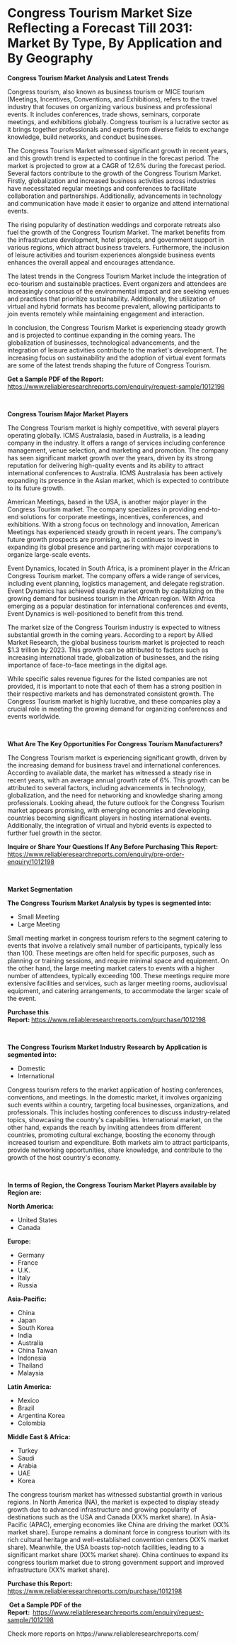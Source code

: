 <p><h1>Congress Tourism Market Size Reflecting a Forecast Till 2031: Market By Type, By Application and By Geography</h1></p><p><strong>Congress Tourism Market Analysis and Latest Trends</strong></p>
<p><p>Congress tourism, also known as business tourism or MICE tourism (Meetings, Incentives, Conventions, and Exhibitions), refers to the travel industry that focuses on organizing various business and professional events. It includes conferences, trade shows, seminars, corporate meetings, and exhibitions globally. Congress tourism is a lucrative sector as it brings together professionals and experts from diverse fields to exchange knowledge, build networks, and conduct businesses.</p><p>The Congress Tourism Market witnessed significant growth in recent years, and this growth trend is expected to continue in the forecast period. The market is projected to grow at a CAGR of 12.6% during the forecast period. Several factors contribute to the growth of the Congress Tourism Market. Firstly, globalization and increased business activities across industries have necessitated regular meetings and conferences to facilitate collaboration and partnerships. Additionally, advancements in technology and communication have made it easier to organize and attend international events.</p><p>The rising popularity of destination weddings and corporate retreats also fuel the growth of the Congress Tourism Market. The market benefits from the infrastructure development, hotel projects, and government support in various regions, which attract business travelers. Furthermore, the inclusion of leisure activities and tourism experiences alongside business events enhances the overall appeal and encourages attendance.</p><p>The latest trends in the Congress Tourism Market include the integration of eco-tourism and sustainable practices. Event organizers and attendees are increasingly conscious of the environmental impact and are seeking venues and practices that prioritize sustainability. Additionally, the utilization of virtual and hybrid formats has become prevalent, allowing participants to join events remotely while maintaining engagement and interaction.</p><p>In conclusion, the Congress Tourism Market is experiencing steady growth and is projected to continue expanding in the coming years. The globalization of businesses, technological advancements, and the integration of leisure activities contribute to the market's development. The increasing focus on sustainability and the adoption of virtual event formats are some of the latest trends shaping the future of Congress Tourism.</p></p>
<p><strong>Get a Sample PDF of the Report:&nbsp;</strong> <a href="https://www.reliableresearchreports.com/enquiry/request-sample/1012198">https://www.reliableresearchreports.com/enquiry/request-sample/1012198</a></p>
<p>&nbsp;</p>
<p><strong>Congress Tourism Major Market Players</strong></p>
<p><p>The Congress Tourism market is highly competitive, with several players operating globally. ICMS Australasia, based in Australia, is a leading company in the industry. It offers a range of services including conference management, venue selection, and marketing and promotion. The company has seen significant market growth over the years, driven by its strong reputation for delivering high-quality events and its ability to attract international conferences to Australia. ICMS Australasia has been actively expanding its presence in the Asian market, which is expected to contribute to its future growth.</p><p>American Meetings, based in the USA, is another major player in the Congress Tourism market. The company specializes in providing end-to-end solutions for corporate meetings, incentives, conferences, and exhibitions. With a strong focus on technology and innovation, American Meetings has experienced steady growth in recent years. The company’s future growth prospects are promising, as it continues to invest in expanding its global presence and partnering with major corporations to organize large-scale events.</p><p>Event Dynamics, located in South Africa, is a prominent player in the African Congress Tourism market. The company offers a wide range of services, including event planning, logistics management, and delegate registration. Event Dynamics has achieved steady market growth by capitalizing on the growing demand for business tourism in the African region. With Africa emerging as a popular destination for international conferences and events, Event Dynamics is well-positioned to benefit from this trend.</p><p>The market size of the Congress Tourism industry is expected to witness substantial growth in the coming years. According to a report by Allied Market Research, the global business tourism market is projected to reach $1.3 trillion by 2023. This growth can be attributed to factors such as increasing international trade, globalization of businesses, and the rising importance of face-to-face meetings in the digital age.</p><p>While specific sales revenue figures for the listed companies are not provided, it is important to note that each of them has a strong position in their respective markets and has demonstrated consistent growth. The Congress Tourism market is highly lucrative, and these companies play a crucial role in meeting the growing demand for organizing conferences and events worldwide.</p></p>
<p>&nbsp;</p>
<p><strong>What Are The Key Opportunities For Congress Tourism Manufacturers?</strong></p>
<p><p>The Congress Tourism market is experiencing significant growth, driven by the increasing demand for business travel and international conferences. According to available data, the market has witnessed a steady rise in recent years, with an average annual growth rate of 6%. This growth can be attributed to several factors, including advancements in technology, globalization, and the need for networking and knowledge sharing among professionals. Looking ahead, the future outlook for the Congress Tourism market appears promising, with emerging economies and developing countries becoming significant players in hosting international events. Additionally, the integration of virtual and hybrid events is expected to further fuel growth in the sector.</p></p>
<p><strong>Inquire or Share Your Questions If Any Before Purchasing This Report:</strong> <a href="https://www.reliableresearchreports.com/enquiry/pre-order-enquiry/1012198">https://www.reliableresearchreports.com/enquiry/pre-order-enquiry/1012198</a></p>
<p>&nbsp;</p>
<p><strong>Market Segmentation</strong></p>
<p><strong>The Congress Tourism Market Analysis by types is segmented into:</strong></p>
<p><ul><li>Small Meeting</li><li>Large Meeting</li></ul></p>
<p><p>Small meeting market in congress tourism refers to the segment catering to events that involve a relatively small number of participants, typically less than 100. These meetings are often held for specific purposes, such as planning or training sessions, and require minimal space and equipment. On the other hand, the large meeting market caters to events with a higher number of attendees, typically exceeding 100. These meetings require more extensive facilities and services, such as larger meeting rooms, audiovisual equipment, and catering arrangements, to accommodate the larger scale of the event.</p></p>
<p><strong>Purchase this Report:&nbsp;</strong><a href="https://www.reliableresearchreports.com/purchase/1012198">https://www.reliableresearchreports.com/purchase/1012198</a></p>
<p>&nbsp;</p>
<p><strong>The Congress Tourism Market Industry Research by Application is segmented into:</strong></p>
<p><ul><li>Domestic</li><li>International</li></ul></p>
<p><p>Congress tourism refers to the market application of hosting conferences, conventions, and meetings. In the domestic market, it involves organizing such events within a country, targeting local businesses, organizations, and professionals. This includes hosting conferences to discuss industry-related topics, showcasing the country's capabilities. International market, on the other hand, expands the reach by inviting attendees from different countries, promoting cultural exchange, boosting the economy through increased tourism and expenditure. Both markets aim to attract participants, provide networking opportunities, share knowledge, and contribute to the growth of the host country's economy.</p></p>
<p>&nbsp;</p>
<p><strong>In terms of Region, the Congress Tourism Market Players available by Region are:</strong></p>
<p>
    <p> <strong> North America: </strong>
        <ul>
            <li>United States</li>
            <li>Canada</li>
        </ul>
        </p> 
    <p> <strong> Europe: </strong>
        <ul>
            <li>Germany</li>
            <li>France</li>
            <li>U.K.</li>
            <li>Italy</li>
            <li>Russia</li>
        </ul>
        </p> 
    <p> <strong> Asia-Pacific: </strong>
        <ul>
            <li>China</li>
            <li>Japan</li>
            <li>South Korea</li>
            <li>India</li>
            <li>Australia</li>
            <li>China Taiwan</li>
            <li>Indonesia</li>
            <li>Thailand</li>
            <li>Malaysia</li>
        </ul>
        </p> 
    <p> <strong> Latin America: </strong>
        <ul>
            <li>Mexico</li>
            <li>Brazil</li>
            <li>Argentina Korea</li>
            <li>Colombia</li>
        </ul>
        </p> 
    <p> <strong> Middle East & Africa: </strong>
        <ul>
            <li>Turkey</li>
            <li>Saudi</li>
            <li>Arabia</li>
            <li>UAE</li>
            <li>Korea</li>
        </ul>
    </p>
    </p>
<p><p>The congress tourism market has witnessed substantial growth in various regions. In North America (NA), the market is expected to display steady growth due to advanced infrastructure and growing popularity of destinations such as the USA and Canada (XX% market share). In Asia-Pacific (APAC), emerging economies like China are driving the market (XX% market share). Europe remains a dominant force in congress tourism with its rich cultural heritage and well-established convention centers (XX% market share). Meanwhile, the USA boasts top-notch facilities, leading to a significant market share (XX% market share). China continues to expand its congress tourism market due to strong government support and improved infrastructure (XX% market share).</p></p>
<p><strong>Purchase this Report: </strong><a href="https://www.reliableresearchreports.com/purchase/1012198">https://www.reliableresearchreports.com/purchase/1012198</a></p>
<p>&nbsp;<strong>Get a Sample PDF of the Report:&nbsp;&nbsp;</strong><a href="https://www.reliableresearchreports.com/enquiry/request-sample/1012198">https://www.reliableresearchreports.com/enquiry/request-sample/1012198</a></p>
<p><strong></strong></p>
<p>Check more reports on https://www.reliableresearchreports.com/</p>